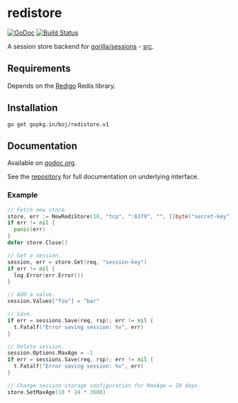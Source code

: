 # redistore

[![GoDoc](https://godoc.org/github.com/boj/redistore?status.svg)](https://godoc.org/github.com/boj/redistore)
[![Build Status](https://travis-ci.org/boj/redistore.svg?branch=master)](https://travis-ci.org/boj/redistore)

A session store backend for [gorilla/sessions](http://www.gorillatoolkit.org/pkg/sessions) - [src](https://github.com/gorilla/sessions).

## Requirements

Depends on the [Redigo](https://github.com/gomodule/redigo) Redis library.

## Installation

    go get gopkg.in/boj/redistore.v1

## Documentation

Available on [godoc.org](http://www.godoc.org/gopkg.in/boj/redistore.v1).

See the [repository](http://www.gorillatoolkit.org/pkg/sessions) for full documentation on underlying interface.

### Example

```go
// Fetch new store.
store, err := NewRediStore(10, "tcp", ":6379", "", []byte("secret-key"))
if err != nil {
  panic(err)
}
defer store.Close()

// Get a session.
session, err = store.Get(req, "session-key")
if err != nil {
  log.Error(err.Error())
}

// Add a value.
session.Values["foo"] = "bar"

// Save.
if err = sessions.Save(req, rsp); err != nil {
  t.Fatalf("Error saving session: %v", err)
}

// Delete session.
session.Options.MaxAge = -1
if err = sessions.Save(req, rsp); err != nil {
  t.Fatalf("Error saving session: %v", err)
}

// Change session storage configuration for MaxAge = 10 days.
store.SetMaxAge(10 * 24 * 3600)
```
